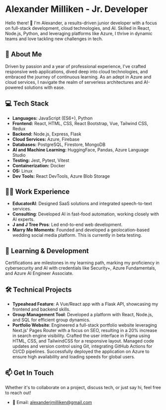 # Alexander Milliken - Jr. Developer

Hello there! 👋 I'm Alexander, a results-driven junior developer with a focus on full-stack development, cloud technologies, and AI. Skilled in React, Node.js, Python, and leveraging platforms like Azure, I thrive in dynamic teams and love tackling new challenges in tech.

## 🚀 About Me

Driven by passion and a year of professional experience, I've crafted responsive web applications, dived deep into cloud technologies, and embraced the journey of continuous learning. As an adept in Azure and cloud services, I navigate the realm of serverless architectures and AI-powered solutions with ease.

## 💻 Tech Stack

- **Languages:** JavaScript (ES6+), Python
- **Frontend:** React, HTML, CSS, React Bootstrap, Vue, Tailwind CSS, Redux
- **Backend:** Node.js, Express, Flask
- **Cloud Services:** Azure, Firebase
- **Databases:** PostgreSQL, Firestore, MongoDB
- **AI and Machine Learning:** HuggingFace, Pandas, Azure Language Studio
- **Testing:** Jest, Pytest, Vitest
- **Containerization:** Docker
- **OS:** Linux
- **Dev Tools:** React DevTools, Azure Blob Storage

## 👨‍💻 Work Experience

- **EducatorAI**: Designed SaaS solutions and integrated speech-to-text services.
- **Consulting**: Developed AI in fast-food automation, working closely with AI experts.
- **J and J Tree Pros**: Led end-to-end web development.
- **Marry Me Moments**: Founded and developed a geolocation-based wedding social media platform. This is currently in beta testing.

## 🌱 Learning & Development

Certifications are milestones in my learning path, marking my proficiency in cybersecurity and AI with credentials like Security+, Azure Fundamentals, and Azure AI Engineer Associate.

## 🛠 Technical Projects

- **Typeahead Feature**: A Vue/React app with a Flask API, showcasing my frontend and backend skills.
- **Group Management Tool**: Developed a platform with React, Node.js, and SQL for efficient group dynamics.
- **Portfolio Website**: Engineered a full-stack portfolio website leveraging Next.js' Pages Router with a focus on SEO, resulting in a 20% increase in search engine visibility. Crafted the user interface in Figma using HTML, CSS, and TailwindCSS for a responsive layout. Managed code updates and version control using Git, integrating GitHub Actions for CI/CD pipelines. Successfully deployed the application on Azure to ensure high availability and loading speeds for global users.
  
## 📫 Get In Touch

Whether it's to collaborate on a project, discuss tech, or just say hi, feel free to reach out!

- 📧 Email: alexanderjmilliken@gmail.com
